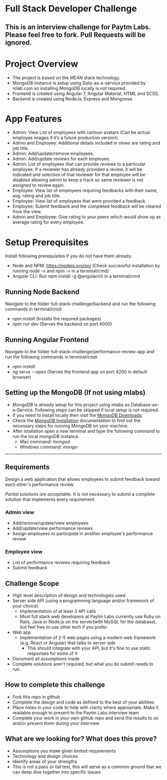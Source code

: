 # Full Stack Developer Challenge
This is an interview challenge for Paytm Labs. Please feel free to fork. Pull Requests will be ignored.
------------------------------------------------------------------------------------------------------------------------------
# Project Overview
* The project is based on the MEAN stack technology. 
* MongoDB instance is setup using Data-as-a-service provided by mlab.com so installing MongoDB locally is not required.
* Frontend is created using Angular 7, Angular Material, HTML and SCSS.
* Backend is created using NodeJs, Express and Mongoose.

# App Features

* Admin: View List of employees with cartoon avatars (Can be actual employee images if it’s a future production version).
* Admin and Employee: Additional details included in views are rating and job title.
* Admin: Add/update/remove employees.
* Admin: Add/update reviews for each employee.
* Admin: List of employees that can provide reviews to a particular employee. If a reviewer has already provided a review, it will be indicated and selection of that reviewer for that employee will be disabled allowing admin to keep a track so same reviewer is not assigned to review again.
* Employee: View list of employees requiring feedbacks with their name, avg. rating and job title.
* Employee: View list of employees that were provided a feedback.
* Employee: Submit feedback and the completed feedback will be cleared from the view.
* Admin and Employee: Give rating to your peers which would show up as average rating for every employee.

# Setup Prerequisites

Install following prerequisites if you do not have them already:
* Node and NPM: https://nodejs.org/en/ (Check successful installation by running node -v and npm -v in a terminal/cmd)
* Angular CLI: Run npm install -g @angular/cli in a terminal/cmd

## Running Node Backend

Navigate to the folder full-stack-challenge/backend and run the following commands in terminal/cmd:
* *npm install* (Installs the required packages) 
* *npm run dev* (Serves the backend on port 4000)
 
## Running Angular Frontend
Navigate to the folder full-stack-challenge/performance-review-app and run the following commands in terminal/cmd:
*	*npm install* 
*	*ng serve --open* (Serves the frontend app on port 4200 in default browser)

## Setting up the MongoDB (If not using mlabs)
* MongoDB is already setup for this project using mlabs as Database-as-a-Service. Following steps can be skipped if local setup is not required.
* If you need to install locally then visit the [MongoDB Downloads](https://www.mongodb.com/download-center/community?jmp=tutorials&_ga=2.216733855.867775932.1502387021-1711869881.1500135373).
* Check the [MongoDB Installation](https://docs.mongodb.com/manual/administration/install-community/) documentation to find out the necessary steps for running MongoDB on your machine.
* After istallation open a new terminal and type the following command to run the local mongoDB instance.
  * Mac command: *mongod*
  *	Windows command: *mongo*

------------------------------------------------------------------------------------------------------------------------------
## Requirements
Design a web application that allows employees to submit feedback toward each other's performance review.

*Partial solutions are acceptable.*  It is not necessary to submit a complete solution that implements every requirement.

### Admin view
* Add/remove/update/view employees
* Add/update/view performance reviews
* Assign employees to participate in another employee's performance review

### Employee view
* List of performance reviews requiring feedback
* Submit feedback

## Challenge Scope
* High level description of design and technologies used
* Server side API (using a programming language and/or framework of your choice)
  * Implementation of at least 3 API calls
  * Most full stack web developers at Paytm Labs currently use Ruby on Rails, Java or Node.js on the server(with MySQL for the database), but feel free to use other tech if you prefer
* Web app
  * Implementation of 2-5 web pages using a modern web framework (e.g. React or Angular) that talks to server side
    * This should integrate with your API, but it's fine to use static responses for some of it 
* Document all assumptions made
* Complete solutions aren't required, but what you do submit needs to run.

## How to complete this challenge
* Fork this repo in github
* Complete the design and code as defined to the best of your abilities
* Place notes in your code to help with clarity where appropriate. Make it readable enough to present to the Paytm Labs interview team
* Complete your work in your own github repo and send the results to us and/or present them during your interview

## What are we looking for? What does this prove?
* Assumptions you make given limited requirements
* Technology and design choices
* Identify areas of your strengths
* This is not a pass or fail test, this will serve as a common ground that we can deep dive together into specific issues
